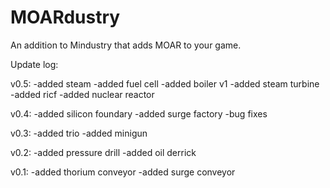 # MOARdustry
An addition to Mindustry that adds MOAR to your game.

Update log:

v0.5: -added steam -added fuel cell -added boiler v1 -added steam turbine -added ricf -added nuclear reactor

v0.4: -added silicon foundary -added surge factory -bug fixes

v0.3: -added trio -added minigun

v0.2: -added pressure drill -added oil derrick

v0.1: -added thorium conveyor -added surge conveyor
